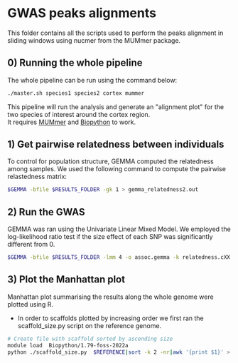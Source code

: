 # GWAS peaks alignments

This folder contains all the scripts used to perform the peaks alignment in sliding windows using nucmer from the MUMmer package.

## 0) Running the whole pipeline

The whole pipeline can be run using the command below: 

``` bash
./master.sh species1 species2 cortex mummer
```
This pipeline will run the analysis and generate an "alignment plot" for the two species of interest around the cortex region.  
It requires  [MUMmer](https://mummer.sourceforge.net/manual/) and [Biopython](http://biopython.org/) to work. 

## 1) Get pairwise relatedness between individuals

To control for  population structure, GEMMA computed the relatedness among samples. We used the following command to compute the pairwise relastedness matrix:

``` bash
$GEMMA -bfile $RESULTS_FOLDER -gk 1 > gemma_relatedness2.out
```

## 2) Run the GWAS

GEMMA was ran using the Univariate Linear Mixed Model. We employed the log-likelihood ratio test if the size effect of each SNP was significantly different from 0. 

``` bash
$GEMMA -bfile $RESULTS_FOLDER -lmm 4 -o assoc.gemma -k relatedness.cXX.txt > gemma.out
``` 

## 3) Plot the Manhattan plot

Manhattan plot summarising the results along the whole genome were plotted using R.

- In order to scaffolds plotted by increasing order we first ran the scaffold_size.py script on the reference genome.
``` bash
# Create file with scaffold sorted by ascending size
module load  Biopython/1.79-foss-2022a
python ./scaffold_size.py  $REFERENCE|sort -k 2 -nr|awk '{print $1}' > scaffold_order.txt
```
